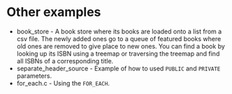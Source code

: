 # Other examples

* book_store - A book store where its books are loaded onto a list from a csv file. The newly added ones go to a queue of featured books where old ones are removed to give place to new ones. You can find a book by looking up its ISBN using a treemap or traversing the treemap and find all ISBNs of a corresponding title.
* separate_header_source - Example of how to used `PUBLIC` and `PRIVATE` parameters.
* for_each.c - Using the `FOR_EACH`.
